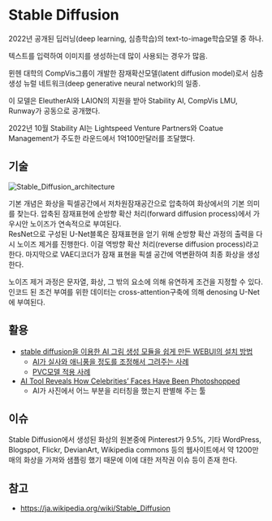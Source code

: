 # Stable Diffusion

2022년 공개된 딥러닝(deep learning, 심층학습)의 text-to-image학습모델 중 하나. 

텍스트를 입력하여 이미지를 생성하는데 많이 사용되는 경우가 많음. 

뮌헨 대학의 CompVis그룹이 개발한 잠재확산모델(latent diffusion model)로서 심층생성 뉴럴 네트워크(deep generative neural network)의 일종.

이 모델은 EleutherAI와 LAION의 지원을 받아 Stability AI, CompVis LMU, Runway가 공동으로 공개했다. 

2022년 10월 Stability AI는 Lightspeed Venture Partners와 Coatue Management가 주도한 라운드에서 1억100만달러를 조달했다. 

## 기술

![Stable_Diffusion_architecture](https://ja.wikipedia.org/wiki/%E3%83%95%E3%82%A1%E3%82%A4%E3%83%AB:Stable_Diffusion_architecture.png)

기본 개념은 화상을 픽셀공간에서 저차원잠재공간으로 압축하여 화상에서의 기본 의미를 찾는다. 
압축된 잠재표현에 순방향 확산 처리(forward diffusion process)에서 가우시안 노이즈가 연속적으로 부여된다.  
ResNet으로 구성된 U-Net블록은 잠재표현을 얻기 위해 순방향 확산 과정의 출력을 다시 노이즈 제거를 진행한다. 
이걸 역방향 확산 처리(reverse diffusion process)라고 한다.
마지막으로 VAE디코더가 잠재 표현을 픽셀 공간에 역변환하여 최종 화상을 생성한다. 

노이즈 제거 과정은 문자열, 화상, 그 밖의 요소에 의해 유연하게 조건을 지정할 수 있다. 
인코드 된 조건 부여를 위한 데이터는 cross-attention구축에 의해 denosing U-Net에 부여된다. 

## 활용

- [stable diffusion을 이용한 AI 그림 생성 모듈을 쉽게 만든 WEBUI의 설치 방법](https://arca.live/b/aiart/68917133)
  - [AI가 실사와 애니풍을 정도를 조정해서 그려주는 사례](https://www.clien.net/service/board/park/17932600)
  - [PVC모델 적용 사례](https://prompts.co.kr/bbs/board.php?bo_table=gallery&wr_id=125)
- [AI Tool Reveals How Celebrities’ Faces Have Been Photoshopped](https://petapixel.com/2023/02/28/ai-tool-reveals-how-celebrities-faces-have-been-photoshopped/)
  - AI가 사진에서 어느 부분을 리터칭을 했는지 판별해 주는 툴

## 이슈

Stable Diffusion에서 생성된 화상의 원본중에 Pinterest가 9.5%, 기타 WordPress, Blogspot, Flickr, DevianArt, Wikipedia commons 등의 
웹사이트에서 약 1200만매의 화상을 가져와 샘플링 했기 때문에 이에 대한 저작권 이슈 등이 존재 한다. 


## 참고

- https://ja.wikipedia.org/wiki/Stable_Diffusion
